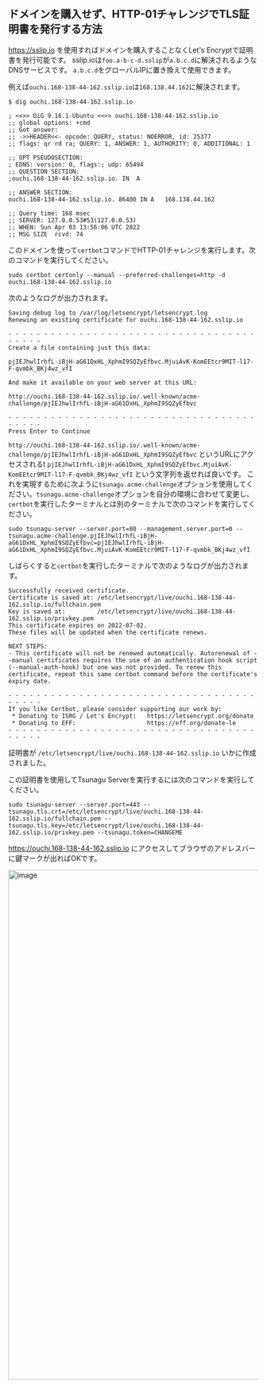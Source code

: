 ## ドメインを購入せず、HTTP-01チャレンジでTLS証明書を発行する方法

https://sslip.io を使用すればドメインを購入することなくLet's Encryptで証明書を発行可能です。
sslip.ioは`foo.a-b-c-d.sslip`が`a.b.c.d`に解決されるようなDNSサービスです。
`a.b.c.d`をグローバルIPに置き換えて使用できます。

例えば`ouchi.168-138-44-162.sslip.io`は`168.138.44.162`に解決されます。

```
$ dig ouchi.168-138-44-162.sslip.io

; <<>> DiG 9.16.1-Ubuntu <<>> ouchi.168-138-44-162.sslip.io
;; global options: +cmd
;; Got answer:
;; ->>HEADER<<- opcode: QUERY, status: NOERROR, id: 25377
;; flags: qr rd ra; QUERY: 1, ANSWER: 1, AUTHORITY: 0, ADDITIONAL: 1

;; OPT PSEUDOSECTION:
; EDNS: version: 0, flags:; udp: 65494
;; QUESTION SECTION:
;ouchi.168-138-44-162.sslip.io.	IN	A

;; ANSWER SECTION:
ouchi.168-138-44-162.sslip.io. 86400 IN	A	168.138.44.162

;; Query time: 168 msec
;; SERVER: 127.0.0.53#53(127.0.0.53)
;; WHEN: Sun Apr 03 13:56:06 UTC 2022
;; MSG SIZE  rcvd: 74
```

このドメインを使って`certbot`コマンドでHTTP-01チャレンジを実行します。次のコマンドを実行してください。

```
sudo certbot certonly --manual --preferred-challenges=http -d ouchi.168-138-44-162.sslip.io
```

次のようなログが出力されます。

```
Saving debug log to /var/log/letsencrypt/letsencrypt.log
Renewing an existing certificate for ouchi.168-138-44-162.sslip.io

- - - - - - - - - - - - - - - - - - - - - - - - - - - - - - - - - - - - - - - -
Create a file containing just this data:

pjIEJhwlIrhfL-iBjH-aG61DxHL_XphmI9SQZyEfbvc.MjuiAvK-KomEEtcr9MIT-l17-F-qvmbk_BKj4wz_vfI

And make it available on your web server at this URL:

http://ouchi.168-138-44-162.sslip.io/.well-known/acme-challenge/pjIEJhwlIrhfL-iBjH-aG61DxHL_XphmI9SQZyEfbvc

- - - - - - - - - - - - - - - - - - - - - - - - - - - - - - - - - - - - - - - -
Press Enter to Continue
```

`http://ouchi.168-138-44-162.sslip.io/.well-known/acme-challenge/pjIEJhwlIrhfL-iBjH-aG61DxHL_XphmI9SQZyEfbvc` というURLにアクセスされるt `pjIEJhwlIrhfL-iBjH-aG61DxHL_XphmI9SQZyEfbvc.MjuiAvK-KomEEtcr9MIT-l17-F-qvmbk_BKj4wz_vfI` という文字列を返せれば良いです。
これを実現するために次ように`tsunagu.acme-challenge`オプションを使用してください。`tsunagu.acme-challenge`オプションを自分の環境に合わせて変更し、`certbot`を実行したターミナルとは別のターミナルで次のコマンドを実行してください。

```
sudo tsunagu-server --server.port=80 --management.server.port=0 --tsunagu.acme-challenge.pjIEJhwlIrhfL-iBjH-aG61DxHL_XphmI9SQZyEfbvc=pjIEJhwlIrhfL-iBjH-aG61DxHL_XphmI9SQZyEfbvc.MjuiAvK-KomEEtcr9MIT-l17-F-qvmbk_BKj4wz_vfI
```

しばらくすると`certbot`を実行したターミナルで次のようなログが出力されます。

```
Successfully received certificate.
Certificate is saved at: /etc/letsencrypt/live/ouchi.168-138-44-162.sslip.io/fullchain.pem
Key is saved at:         /etc/letsencrypt/live/ouchi.168-138-44-162.sslip.io/privkey.pem
This certificate expires on 2022-07-02.
These files will be updated when the certificate renews.

NEXT STEPS:
- This certificate will not be renewed automatically. Autorenewal of --manual certificates requires the use of an authentication hook script (--manual-auth-hook) but one was not provided. To renew this certificate, repeat this same certbot command before the certificate's expiry date.

- - - - - - - - - - - - - - - - - - - - - - - - - - - - - - - - - - - - - - - -
If you like Certbot, please consider supporting our work by:
 * Donating to ISRG / Let's Encrypt:   https://letsencrypt.org/donate
 * Donating to EFF:                    https://eff.org/donate-le
- - - - - - - - - - - - - - - - - - - - - - - - - - - - - - - - - - - - - - - -
```

証明書が `/etc/letsencrypt/live/ouchi.168-138-44-162.sslip.io` いかに作成されました。

この証明書を使用してTsunagu Serverを実行するには次のコマンドを実行してください。

```
sudo tsunagu-server --server.port=443 --tsunagu.tls.crt=/etc/letsencrypt/live/ouchi.168-138-44-162.sslip.io/fullchain.pem --tsunagu.tls.key=/etc/letsencrypt/live/ouchi.168-138-44-162.sslip.io/privkey.pem --tsunagu.token=CHANGEME
```

https://ouchi.168-138-44-162.sslip.io にアクセスしてブラウザのアドレスバーに鍵マークが出ればOKです。

<img width="1024" alt="image" src="https://user-images.githubusercontent.com/106908/161431241-84f8f9ac-194b-4cdd-b223-5dcc65d8a7bc.png">

